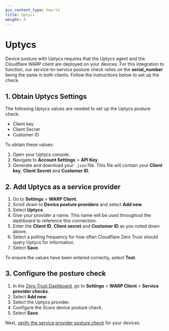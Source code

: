 ```yaml
---
pcx_content_type: how-to
title: Uptycs
weight: 4
---
```


# Uptycs

Device posture with Uptycs requires that the Uptycs agent and the Cloudflare WARP client are deployed on your devices. For this integration to function, our service-to-service posture check relies on the **serial_number** being the same in both clients. Follow the instructions below to set up the check.

## 1. Obtain Uptycs Settings

The following Uptycs values are needed to set up the Uptycs posture check:

- Client key
- Client Secret
- Customer ID

To obtain these values:

1. Open your Uptycs console.
1. Navigate to **Account Settings** > **API Key**.
1. Generate and download your `.json` file. This file will contain your **Client key**, **Client Secret** and **Customer ID**.

## 2. Add Uptycs as a service provider

1. Go to **Settings** > **WARP Client**.
1. Scroll down to **Device posture providers** and select **Add new**.
1. Select **Uptycs**.
1. Give your provider a name. This name will be used throughout the dashboard to reference this connection.
1. Enter the **Client ID**, **Client secret** and **Customer ID** as you noted down above.
1. Select a polling frequency for how often Cloudflare Zero Trust should query Uptycs for information.
1. Select **Save**.

To ensure the values have been entered correctly, select **Test**.

## 3. Configure the posture check

1. In the [Zero Trust Dashboard](https://dash.teams.cloudflare.com), go to **Settings** > **WARP Client** > **Service provider checks**.
1. Select **Add new**.
1. Select the Uptycs provider.
1. Configure the _Score_ device posture check.
1. Select **Save**.

Next, [verify the service provider posture check](/cloudflare-one/identity/devices/#2-verify-device-posture-checks) for your devices.
